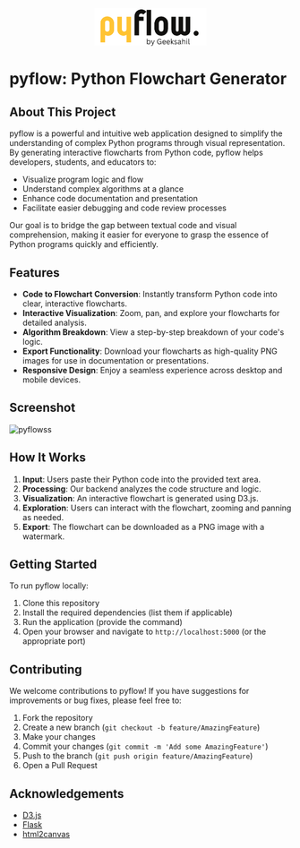 <div align="center">
  <img src="static/images/pyflow.png" alt="pyflow Logo" width="200"/>
</div>

# pyflow: Python Flowchart Generator

## About This Project

pyflow is a powerful and intuitive web application designed to simplify the understanding of complex Python programs through visual representation. By generating interactive flowcharts from Python code, pyflow helps developers, students, and educators to:

- Visualize program logic and flow
- Understand complex algorithms at a glance
- Enhance code documentation and presentation
- Facilitate easier debugging and code review processes

Our goal is to bridge the gap between textual code and visual comprehension, making it easier for everyone to grasp the essence of Python programs quickly and efficiently.

## Features

- **Code to Flowchart Conversion**: Instantly transform Python code into clear, interactive flowcharts.
- **Interactive Visualization**: Zoom, pan, and explore your flowcharts for detailed analysis.
- **Algorithm Breakdown**: View a step-by-step breakdown of your code's logic.
- **Export Functionality**: Download your flowcharts as high-quality PNG images for use in documentation or presentations.
- **Responsive Design**: Enjoy a seamless experience across desktop and mobile devices.

## Screenshot
![pyflowss](https://github.com/user-attachments/assets/c83ef6ab-345c-4bca-b1a6-7378d8c28153)

## How It Works

1. **Input**: Users paste their Python code into the provided text area.
2. **Processing**: Our backend analyzes the code structure and logic.
3. **Visualization**: An interactive flowchart is generated using D3.js.
4. **Exploration**: Users can interact with the flowchart, zooming and panning as needed.
5. **Export**: The flowchart can be downloaded as a PNG image with a watermark.

## Getting Started

To run pyflow locally:

1. Clone this repository
2. Install the required dependencies (list them if applicable)
3. Run the application (provide the command)
4. Open your browser and navigate to `http://localhost:5000` (or the appropriate port)

## Contributing

We welcome contributions to pyflow! If you have suggestions for improvements or bug fixes, please feel free to:

1. Fork the repository
2. Create a new branch (`git checkout -b feature/AmazingFeature`)
3. Make your changes
4. Commit your changes (`git commit -m 'Add some AmazingFeature'`)
5. Push to the branch (`git push origin feature/AmazingFeature`)
6. Open a Pull Request


## Acknowledgements

- [D3.js](https://d3js.org/)
- [Flask](https://flask.palletsprojects.com/)
- [html2canvas](https://html2canvas.hertzen.com/)
